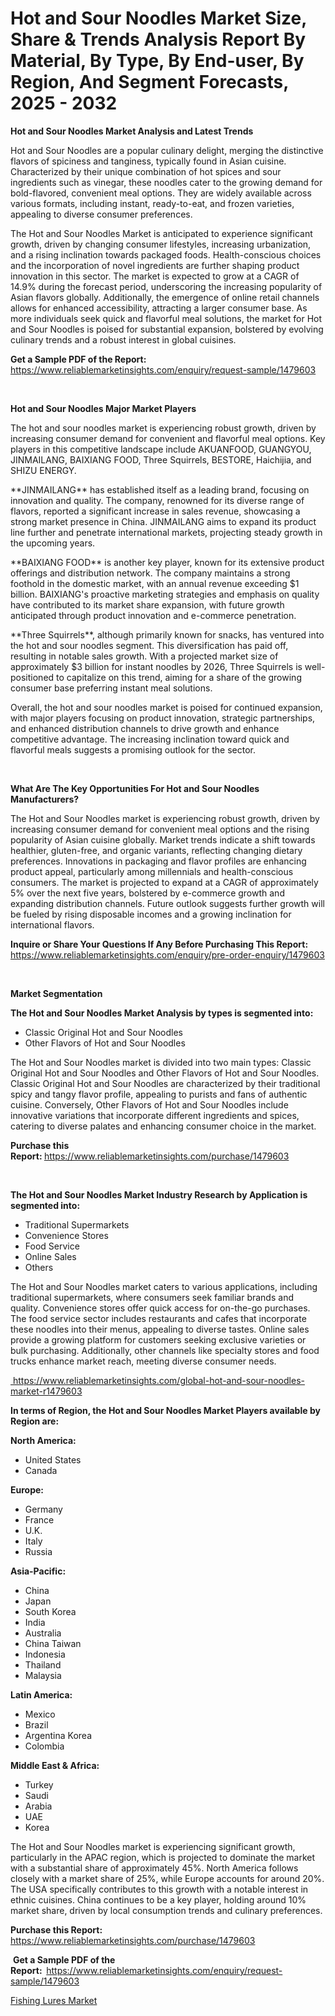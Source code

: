 <p><h1>Hot and Sour Noodles Market Size, Share & Trends Analysis Report By Material, By Type, By End-user, By Region, And Segment Forecasts, 2025 - 2032</h1></p><p><strong>Hot and Sour Noodles Market Analysis and Latest Trends</strong></p>
<p><p>Hot and Sour Noodles are a popular culinary delight, merging the distinctive flavors of spiciness and tanginess, typically found in Asian cuisine. Characterized by their unique combination of hot spices and sour ingredients such as vinegar, these noodles cater to the growing demand for bold-flavored, convenient meal options. They are widely available across various formats, including instant, ready-to-eat, and frozen varieties, appealing to diverse consumer preferences.</p><p>The Hot and Sour Noodles Market is anticipated to experience significant growth, driven by changing consumer lifestyles, increasing urbanization, and a rising inclination towards packaged foods. Health-conscious choices and the incorporation of novel ingredients are further shaping product innovation in this sector. The market is expected to grow at a CAGR of 14.9% during the forecast period, underscoring the increasing popularity of Asian flavors globally. Additionally, the emergence of online retail channels allows for enhanced accessibility, attracting a larger consumer base. As more individuals seek quick and flavorful meal solutions, the market for Hot and Sour Noodles is poised for substantial expansion, bolstered by evolving culinary trends and a robust interest in global cuisines.</p></p>
<p><strong>Get a Sample PDF of the Report:&nbsp;</strong> <a href="https://www.reliablemarketinsights.com/enquiry/request-sample/1479603?utm_campaign=2129&utm_medium=2&utm_source=Github&utm_content=ia&utm_term=14022025&utm_id=hot-and-sour-noodles">https://www.reliablemarketinsights.com/enquiry/request-sample/1479603</a></p>
<p>&nbsp;</p>
<p><strong>Hot and Sour Noodles Major Market Players</strong></p>
<p><p>The hot and sour noodles market is experiencing robust growth, driven by increasing consumer demand for convenient and flavorful meal options. Key players in this competitive landscape include AKUANFOOD, GUANGYOU, JINMAILANG, BAIXIANG FOOD, Three Squirrels, BESTORE, Haichijia, and SHIZU ENERGY.</p><p>**JINMAILANG** has established itself as a leading brand, focusing on innovation and quality. The company, renowned for its diverse range of flavors, reported a significant increase in sales revenue, showcasing a strong market presence in China. JINMAILANG aims to expand its product line further and penetrate international markets, projecting steady growth in the upcoming years.</p><p>**BAIXIANG FOOD** is another key player, known for its extensive product offerings and distribution network. The company maintains a strong foothold in the domestic market, with an annual revenue exceeding $1 billion. BAIXIANG's proactive marketing strategies and emphasis on quality have contributed to its market share expansion, with future growth anticipated through product innovation and e-commerce penetration.</p><p>**Three Squirrels**, although primarily known for snacks, has ventured into the hot and sour noodles segment. This diversification has paid off, resulting in notable sales growth. With a projected market size of approximately $3 billion for instant noodles by 2026, Three Squirrels is well-positioned to capitalize on this trend, aiming for a share of the growing consumer base preferring instant meal solutions.</p><p>Overall, the hot and sour noodles market is poised for continued expansion, with major players focusing on product innovation, strategic partnerships, and enhanced distribution channels to drive growth and enhance competitive advantage. The increasing inclination toward quick and flavorful meals suggests a promising outlook for the sector.</p></p>
<p>&nbsp;</p>
<p><strong>What Are The Key Opportunities For Hot and Sour Noodles Manufacturers?</strong></p>
<p><p>The Hot and Sour Noodles market is experiencing robust growth, driven by increasing consumer demand for convenient meal options and the rising popularity of Asian cuisine globally. Market trends indicate a shift towards healthier, gluten-free, and organic variants, reflecting changing dietary preferences. Innovations in packaging and flavor profiles are enhancing product appeal, particularly among millennials and health-conscious consumers. The market is projected to expand at a CAGR of approximately 5% over the next five years, bolstered by e-commerce growth and expanding distribution channels. Future outlook suggests further growth will be fueled by rising disposable incomes and a growing inclination for international flavors.</p></p>
<p><strong>Inquire or Share Your Questions If Any Before Purchasing This Report:</strong> <a href="https://www.reliablemarketinsights.com/enquiry/pre-order-enquiry/1479603?utm_campaign=2129&utm_medium=2&utm_source=Github&utm_content=ia&utm_term=14022025&utm_id=hot-and-sour-noodles">https://www.reliablemarketinsights.com/enquiry/pre-order-enquiry/1479603</a></p>
<p>&nbsp;</p>
<p><strong>Market Segmentation</strong></p>
<p><strong>The Hot and Sour Noodles Market Analysis by types is segmented into:</strong></p>
<p><ul><li>Classic Original Hot and Sour Noodles</li><li>Other Flavors of Hot and Sour Noodles</li></ul></p>
<p><p>The Hot and Sour Noodles market is divided into two main types: Classic Original Hot and Sour Noodles and Other Flavors of Hot and Sour Noodles. Classic Original Hot and Sour Noodles are characterized by their traditional spicy and tangy flavor profile, appealing to purists and fans of authentic cuisine. Conversely, Other Flavors of Hot and Sour Noodles include innovative variations that incorporate different ingredients and spices, catering to diverse palates and enhancing consumer choice in the market.</p></p>
<p><strong>Purchase this Report:&nbsp;</strong><a href="https://www.reliablemarketinsights.com/purchase/1479603?utm_campaign=2129&utm_medium=2&utm_source=Github&utm_content=ia&utm_term=14022025&utm_id=hot-and-sour-noodles">https://www.reliablemarketinsights.com/purchase/1479603</a></p>
<p>&nbsp;</p>
<p><strong>The Hot and Sour Noodles Market Industry Research by Application is segmented into:</strong></p>
<p><ul><li>Traditional Supermarkets</li><li>Convenience Stores</li><li>Food Service</li><li>Online Sales</li><li>Others</li></ul></p>
<p><p>The Hot and Sour Noodles market caters to various applications, including traditional supermarkets, where consumers seek familiar brands and quality. Convenience stores offer quick access for on-the-go purchases. The food service sector includes restaurants and cafes that incorporate these noodles into their menus, appealing to diverse tastes. Online sales provide a growing platform for customers seeking exclusive varieties or bulk purchasing. Additionally, other channels like specialty stores and food trucks enhance market reach, meeting diverse consumer needs.</p></p>
<p><a href="https://www.reliablemarketinsights.com/global-hot-and-sour-noodles-market-r1479603?utm_campaign=2129&utm_medium=2&utm_source=Github&utm_content=ia&utm_term=14022025&utm_id=hot-and-sour-noodles">&nbsp;https://www.reliablemarketinsights.com/global-hot-and-sour-noodles-market-r1479603</a></p>
<p><strong>In terms of Region, the Hot and Sour Noodles Market Players available by Region are:</strong></p>
<p>
    <p> <strong> North America: </strong>
        <ul>
            <li>United States</li>
            <li>Canada</li>
        </ul>
        </p> 
    <p> <strong> Europe: </strong>
        <ul>
            <li>Germany</li>
            <li>France</li>
            <li>U.K.</li>
            <li>Italy</li>
            <li>Russia</li>
        </ul>
        </p> 
    <p> <strong> Asia-Pacific: </strong>
        <ul>
            <li>China</li>
            <li>Japan</li>
            <li>South Korea</li>
            <li>India</li>
            <li>Australia</li>
            <li>China Taiwan</li>
            <li>Indonesia</li>
            <li>Thailand</li>
            <li>Malaysia</li>
        </ul>
        </p> 
    <p> <strong> Latin America: </strong>
        <ul>
            <li>Mexico</li>
            <li>Brazil</li>
            <li>Argentina Korea</li>
            <li>Colombia</li>
        </ul>
        </p> 
    <p> <strong> Middle East & Africa: </strong>
        <ul>
            <li>Turkey</li>
            <li>Saudi</li>
            <li>Arabia</li>
            <li>UAE</li>
            <li>Korea</li>
        </ul>
    </p>
    </p>
<p><p>The Hot and Sour Noodles market is experiencing significant growth, particularly in the APAC region, which is projected to dominate the market with a substantial share of approximately 45%. North America follows closely with a market share of 25%, while Europe accounts for around 20%. The USA specifically contributes to this growth with a notable interest in ethnic cuisines. China continues to be a key player, holding around 10% market share, driven by local consumption trends and culinary preferences.</p></p>
<p><strong>Purchase this Report: </strong><a href="https://www.reliablemarketinsights.com/purchase/1479603?utm_campaign=2129&utm_medium=2&utm_source=Github&utm_content=ia&utm_term=14022025&utm_id=hot-and-sour-noodles">https://www.reliablemarketinsights.com/purchase/1479603</a></p>
<p>&nbsp;<strong>Get a Sample PDF of the Report:&nbsp;&nbsp;</strong><a href="https://www.reliablemarketinsights.com/enquiry/request-sample/1479603?utm_campaign=2129&utm_medium=2&utm_source=Github&utm_content=ia&utm_term=14022025&utm_id=hot-and-sour-noodles">https://www.reliablemarketinsights.com/enquiry/request-sample/1479603</a></p>
<p><strong></strong></p>
<p><p><a href="https://github.com/jerhoskinson197676/Market-Research-Report-List-1/blob/main/fishing-lures-market.md?utm_campaign=2129&utm_medium=2&utm_source=Github&utm_content=ia&utm_term=14022025&utm_id=hot-and-sour-noodles">Fishing Lures Market</a></p></p>